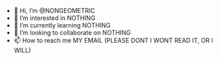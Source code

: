 - 👋 Hi, I’m @NONGEOMETRIC
- 👀 I’m interested in NOTHING
- 🌱 I’m currently learning NOTHING
- 💞️ I’m looking to collaborate on NOTHING
- 📫 How to reach me MY EMAIL (PLEASE DONT I WONT READ IT, OR I WILL)

